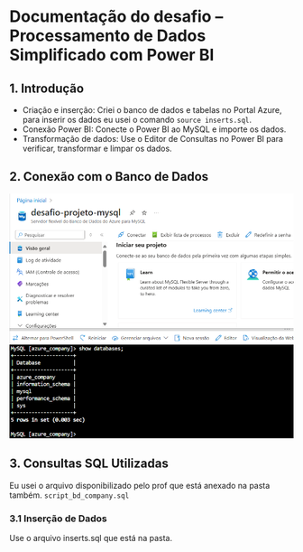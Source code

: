 # Documentação do desafio – Processamento de Dados Simplificado com Power BI

## 1. Introdução

- Criação e inserção: Criei o banco de dados e tabelas no Portal Azure, para inserir os dados eu usei o comando `source inserts.sql`.
- Conexão Power BI: Conecte o Power BI ao MySQL e importe os dados.
- Transformação de dados: Use o Editor de Consultas no Power BI para verificar, transformar e limpar os dados.

## 2. Conexão com o Banco de Dados
![Instacia do Banco de Dados Mysql](./instancia_azure_mysql.png)

## 3. Consultas SQL Utilizadas
Eu usei o arquivo disponibilizado pelo prof que está anexado na pasta também.
`script_bd_company.sql`
### 3.1 Inserção de Dados

Use o arquivo inserts.sql que está na pasta.